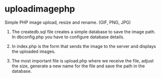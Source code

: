 # uploadimagephp
Simple PHP image upload, resize and rename. (GIF, PNG, JPG)

1. The createdb.sql file creates a simple database to save the image path. In dbconfig.php you have to configure database details.

2. In index.php is the form that sends the image to the server and displays the uploaded images.

3. The most important file is upload.php where we receive the file, adjust the size, generate a new name for the file and save the path in the database.
